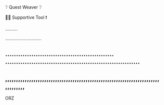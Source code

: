 ❔ Quest Weaver ❔

👷‍♂️ Supportive Tool ❗

..........

.............................

..................................................
..............................................................
------------------------------------------------------------------------
,,,,,,,,,,,,,,,,,,,,,,,,,,,,,,,,,,,,,,,,,,,,,,,,,,,,,,,,,,,,,,,,,,,,,,,,,,,,,,,,
-----------------------------------------------------------------------------------------
ORZ
